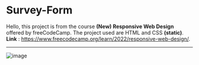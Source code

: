 # Survey-Form
Hello, this project is from the course **(New) Responsive Web Design** offered by freeCodeCamp. The project used are HTML and CSS **(static)**.<br>
**Link** : https://www.freecodecamp.org/learn/2022/responsive-web-design/. 

---

![image](https://user-images.githubusercontent.com/129386460/229963970-45eeee34-44a9-43ac-a891-4cd230ba1a10.png)
